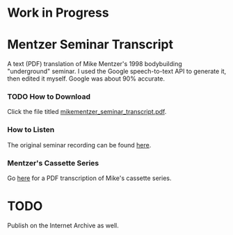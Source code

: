 # Work in Progress

# Mentzer Seminar Transcript

A text (PDF) translation of Mike Mentzer's 1998 bodybuilding "underground" seminar. I used the Google speech-to-text API to generate it, then edited it myself. Google was about 90% accurate. 

### TODO How to Download
Click the file titled [mikementzer_seminar_transcript.pdf](https://github.com/Npoubko/MentzerCassetteTranscript/blob/main/mikementzer_seminar_transcript.pdf).

### How to Listen
The original seminar recording can be found [here](https://www.youtube.com/watch?v=c8CXe7PvEXo).

### Mentzer's Cassette Series
Go [here](https://github.com/Npoubko/Mentzer-Cassette-Transcript) for a PDF transcription of Mike's cassette series.

# TODO
Publish on the Internet Archive as well.
